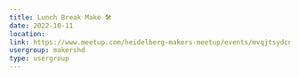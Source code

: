 ```yaml
---
title: Lunch Break Make 🛠️
date: 2022-10-11
location: 
link: https://www.meetup.com/heidelberg-makers-meetup/events/mvqjtsydcnbpb/
usergroup: makershd
type: usergroup
---
```

